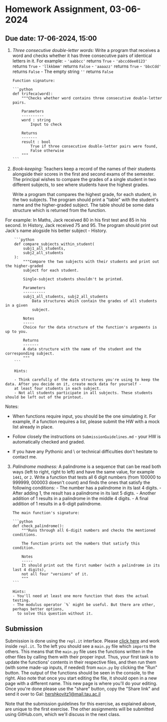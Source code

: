 # Homework Assignment, 03-06-2024

## Due date: 17-06-2024, 15:00

1.  _Three consecutive double-letter words:_ Write a program that receives a word
    and checks whether it has three consecutive pairs of identical letters in it.
    For example: - `'aabbcc'` returns `True` - `'abccddee0123'` returns `True` - `'llkkbmm'` returns `False` - `'aaaazz'` returns `True` - `'bbcCdd'` returns `False` - The empty string `''` returns `False`

        Function signature:

        ```python
        def trifeca(word):
            """Checks whether word contains three consecutive double-letter pairs.

            Parameters
            ----------
            word : string
                Input to check

            Returns
            -------
            result : bool
                True if three consecutive double-letter pairs were found,
                False otherwise
            """
        ```

2.  _Book-keeping:_ 
Teachers keep a record of the names of their students alongside their scores in the first and second exams of the semester. The principal wishes to compare the grades of a single student in two different subjects, to see where students have the highest grades.

    Write a program that compares the highest grade, for each student, in the two subjects. The program should print a "table" with the student's name and the higher-graded subject. The table should be some data structure which is returned from the function.

For example: In Maths, Jack received 80 in his first test and 85 in his second. In History, Jack received 75 and 95. The program should print out Jack's name alogside his better subject - History.

        ```python
        def compare_subjects_within_student(
            subj1_all_students,
            subj2_all_students
        ):
            """Compare the two subjects with their students and print out the higher-graded
            subject for each student.

            Single-subject students shouldn't be printed.

            Parameters
            ----------
            subj1_all_students, subj2_all_students
                Data structures which contain the grades of all students in a given
                subject.

            Notes
            -----
            Choice for the data structure of the function's arguments is up to you.

            Returns
            -------
            A data structure with the name of the student and the corresponding subject.
            """
        ```

        Hints:

        - Think carefully of the data structures you're using to keep the data. After you decide on it, create mock data for yourself -
        at least four students in each subject.
        - Not all students participate in all subjects. These students should be left out of the printout.

Notes:

- When functions require input, you should be the one simulating it. For example,
  if a function requires a list, please submit the HW with a mock list already in place.

- Follow closely the instructions on `SubmissionGuidelines.md` - your HW is automatically checked and graded.

- If you have any Pythonic and \ or technical difficulties don't hesitate to contact me.

3.  _Palindrome madness:_ A palindrome is a sequence that can be read both ways
    (left to right, right to left) and have the same value, for example `1441`, or `2`.
    Write a function that tests all 6 digit numbers (from 100000 to 999999, 000003 doesn't count) and finds the ones that satisfy the following conditions: - The number has a palindrome in its last 4 digits. - After adding 1, the result has a palindrome in its last 5 digts. - Another addition of 1 results in a palindrome in the middle 4 digits. - A final addition of 1 results in a 6-digit palindrome.

        The main function's signature:

        ```python
        def check_palindrome():
            """Runs through all 6-digit numbers and checks the mentioned conditions.

            The function prints out the numbers that satisfy this condition.

            Notes
            -----
            It should print out the first number (with a palindrome in its last 4 digits),
            not all four "versions" of it.
            """
        ```

        Hints:
        - You'll need at least one more function that does the actual testing.
        - The modulus operator `%` might be useful. But there are other, perhaps better options,
          to solve this question without it.

## Submission

Submission is done using the `repl.it` interface. Please [click here](https://replit.com/@galkepler/sagolpythonexercise1) and work inside `repl.it`. To the left you should see a `main.py` file which `import`s the others. This means that the `main.py` file uses the functions written in the other files by calling them with their proper input. Thus, your first task is to update the functions' contents in their respective files, and then run them (with some made-up inputs, if needed) from `main.py` by clicking the "Run" button. The output of the functions should be seen in the console, to the right. Also note that once you start editing the file, it should open in a new page with a different name. This new page is where you'll do your editing. Once you're done please use the "share" button, copy the "Share link" and send it over to Gal: hershkovitz1@mail.tau.ac.il

Note that the submission guidelines for this exercise, as explained above, are unique to the first exercise. The other assignments will be submitted using GitHub.com, which we'll discuss in the next class.
